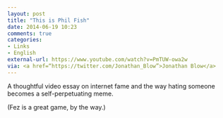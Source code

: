 ```yaml
---
layout: post
title: "This is Phil Fish"
date: 2014-06-19 10:23
comments: true
categories: 
- Links
- English
external-url: https://www.youtube.com/watch?v=PmTUW-owa2w
via: <a href=“https://twitter.com/Jonathan_Blow”>Jonathan Blow</a>
---
```


A thoughtful video essay on internet fame and the way hating someone becomes a self-perpetuating meme.

(Fez is a great game, by the way.)